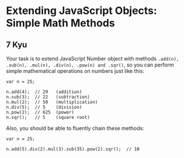 # Extending JavaScript Objects: Simple Math Methods
## 7 Kyu

Your task is to extend JavaScript Number object with methods ```.add(n), .sub(n), .mul(n), .div(n), .pow(n) and .sqr()```, so you can perform simple mathematical operations on numbers just like this:
```
var n = 25;

n.add(4);  // 29   (addition)
n.sub(3);  // 22   (subtraction)
n.mul(2);  // 50   (multiplication)
n.div(5);  // 5    (division)
n.pow(2);  // 625  (power)
n.sqr();   // 5    (square root)
```
Also, you should be able to fluently chain these methods:
```
var n = 25;

n.add(5).div(2).mul(3).sub(35).pow(2).sqr();  // 10
```

